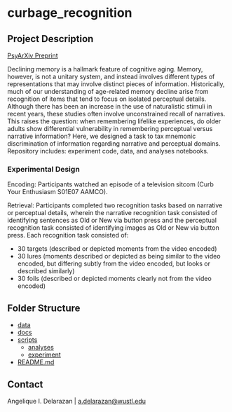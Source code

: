 # curbage_recognition

## Project Description
[PsyArXiv Preprint]()

Declining memory is a hallmark feature of cognitive aging. Memory, however, is not a unitary system, and instead involves different types of representations that may involve distinct pieces of information. Historically, much of our understanding of age-related memory decline arise from recognition of items that tend to focus on isolated perceptual details. Although there has been an increase in the use of naturalistic stimuli in recent years, these studies often involve unconstrained recall of narratives. This raises the question: when remembering lifelike experiences, do older adults show differential vulnerability in remembering perceptual versus narrative information? Here, we designed a task to tax mnemonic discrimination of information regarding narrative and perceptual domains. Repository includes: experiment code, data, and analyses notebooks.

### Experimental Design
Encoding: Participants watched an episode of a television sitcom (Curb Your Enthusiasm S01E07 AAMCO).

Retrieval: Participants completed two recognition tasks based on narrative or perceptual details, wherein the narrative recognition task consisted of identifying sentences as Old or New via button press and the perceptual recognition task consisted of identifying images as Old or New via button press. Each recognition task consisted of:
* 30 targets (described or depicted moments from the video encoded)
* 30 lures (moments described or depicted as being similar to the video encoded, but differing subtly from the video encoded, but looks or described similarly)
* 30 foils (described or depicted moments clearly not from the video encoded)

## Folder Structure
 * [data](./data/)
 * [docs](./docs/)
 * [scripts](./scripts/)
    * [analyses](./scripts/analyses/)
    * [experiment](./scripts/experiment/)
 * [README.md](./README.md)

## Contact
Angelique I. Delarazan  | a.delarazan@wustl.edu 
